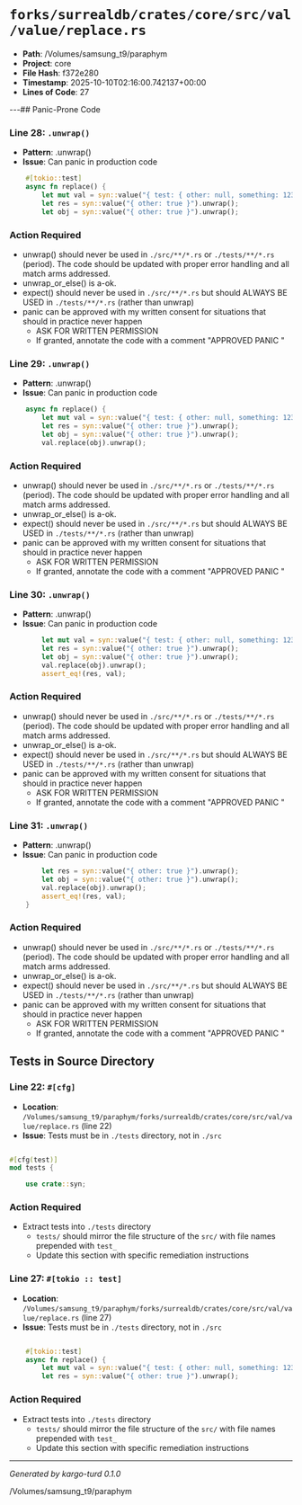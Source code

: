 # `forks/surrealdb/crates/core/src/val/value/replace.rs`

- **Path**: /Volumes/samsung_t9/paraphym
- **Project**: core
- **File Hash**: f372e280  
- **Timestamp**: 2025-10-10T02:16:00.742137+00:00  
- **Lines of Code**: 27

---## Panic-Prone Code


### Line 28: `.unwrap()`

- **Pattern**: .unwrap()
- **Issue**: Can panic in production code

```rust
	#[tokio::test]
	async fn replace() {
		let mut val = syn::value("{ test: { other: null, something: 123 } }").unwrap();
		let res = syn::value("{ other: true }").unwrap();
		let obj = syn::value("{ other: true }").unwrap();
```

### Action Required

- unwrap() should never be used in `./src/**/*.rs` or `./tests/**/*.rs` (period). The code should be updated with proper error handling and all match arms addressed.
- unwrap_or_else() is a-ok. 
- expect() should never be used in `./src/**/*.rs` but should ALWAYS BE USED in `./tests/**/*.rs` (rather than unwrap)
- panic can be approved with my written consent for situations that should in practice never happen  
  - ASK FOR WRITTEN PERMISSION
  - If granted, annotate the code with a comment "APPROVED PANIC "


### Line 29: `.unwrap()`

- **Pattern**: .unwrap()
- **Issue**: Can panic in production code

```rust
	async fn replace() {
		let mut val = syn::value("{ test: { other: null, something: 123 } }").unwrap();
		let res = syn::value("{ other: true }").unwrap();
		let obj = syn::value("{ other: true }").unwrap();
		val.replace(obj).unwrap();
```

### Action Required

- unwrap() should never be used in `./src/**/*.rs` or `./tests/**/*.rs` (period). The code should be updated with proper error handling and all match arms addressed.
- unwrap_or_else() is a-ok. 
- expect() should never be used in `./src/**/*.rs` but should ALWAYS BE USED in `./tests/**/*.rs` (rather than unwrap)
- panic can be approved with my written consent for situations that should in practice never happen  
  - ASK FOR WRITTEN PERMISSION
  - If granted, annotate the code with a comment "APPROVED PANIC "


### Line 30: `.unwrap()`

- **Pattern**: .unwrap()
- **Issue**: Can panic in production code

```rust
		let mut val = syn::value("{ test: { other: null, something: 123 } }").unwrap();
		let res = syn::value("{ other: true }").unwrap();
		let obj = syn::value("{ other: true }").unwrap();
		val.replace(obj).unwrap();
		assert_eq!(res, val);
```

### Action Required

- unwrap() should never be used in `./src/**/*.rs` or `./tests/**/*.rs` (period). The code should be updated with proper error handling and all match arms addressed.
- unwrap_or_else() is a-ok. 
- expect() should never be used in `./src/**/*.rs` but should ALWAYS BE USED in `./tests/**/*.rs` (rather than unwrap)
- panic can be approved with my written consent for situations that should in practice never happen  
  - ASK FOR WRITTEN PERMISSION
  - If granted, annotate the code with a comment "APPROVED PANIC "


### Line 31: `.unwrap()`

- **Pattern**: .unwrap()
- **Issue**: Can panic in production code

```rust
		let res = syn::value("{ other: true }").unwrap();
		let obj = syn::value("{ other: true }").unwrap();
		val.replace(obj).unwrap();
		assert_eq!(res, val);
	}
```

### Action Required

- unwrap() should never be used in `./src/**/*.rs` or `./tests/**/*.rs` (period). The code should be updated with proper error handling and all match arms addressed.
- unwrap_or_else() is a-ok. 
- expect() should never be used in `./src/**/*.rs` but should ALWAYS BE USED in `./tests/**/*.rs` (rather than unwrap)
- panic can be approved with my written consent for situations that should in practice never happen  
  - ASK FOR WRITTEN PERMISSION
  - If granted, annotate the code with a comment "APPROVED PANIC "

## Tests in Source Directory


### Line 22: `#[cfg]`

- **Location**: `/Volumes/samsung_t9/paraphym/forks/surrealdb/crates/core/src/val/value/replace.rs` (line 22)
- **Issue**: Tests must be in `./tests` directory, not in `./src`

```rust

#[cfg(test)]
mod tests {

	use crate::syn;
```

### Action Required

- Extract tests into `./tests` directory
  - `tests/` should mirror the file structure of the `src/` with file names prepended with `test_`
  - Update this section with specific remediation instructions
  


### Line 27: `#[tokio :: test]`

- **Location**: `/Volumes/samsung_t9/paraphym/forks/surrealdb/crates/core/src/val/value/replace.rs` (line 27)
- **Issue**: Tests must be in `./tests` directory, not in `./src`

```rust

	#[tokio::test]
	async fn replace() {
		let mut val = syn::value("{ test: { other: null, something: 123 } }").unwrap();
		let res = syn::value("{ other: true }").unwrap();
```

### Action Required

- Extract tests into `./tests` directory
  - `tests/` should mirror the file structure of the `src/` with file names prepended with `test_`
  - Update this section with specific remediation instructions
  

---

*Generated by kargo-turd 0.1.0*

/Volumes/samsung_t9/paraphym